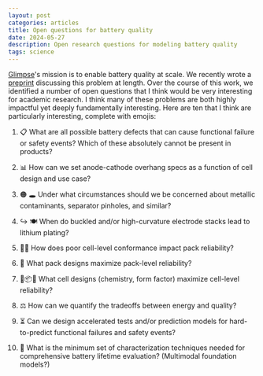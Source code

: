 ```yaml
---
layout: post
categories: articles
title: Open questions for battery quality
date: 2024-05-27
description: Open research questions for modeling battery quality
tags: science
---
```


[Glimpse](https://glimp.se)'s mission is to enable battery quality at scale.
We recently wrote a [preprint](https://arxiv.org/abs/2403.01065) discussing this problem at length.
Over the course of this work, we identified a number of open questions that I think would be very interesting for academic research.
I think many of these problems are both highly impactful yet deeply fundamentally interesting.
Here are ten that I think are particularly interesting, complete with emojis:

1. 📋 What are all possible battery defects that can cause functional failure or safety events? Which of these absolutely cannot be present in products?

2. 📊 How can we set anode-cathode overhang specs as a function of cell design and use case?

3. 🟠 🕳️ Under what circumstances should we be concerned about metallic contaminants, separator pinholes, and similar?

4. ↪️ 🍽️ When do buckled and/or high-curvature electrode stacks lead to lithium plating?

5. 🖐🏼 How does poor cell-level conformance impact pack reliability?

6. 🚗 What pack designs maximize pack-level reliability?

7. 🔋📦👝 What cell designs (chemistry, form factor) maximize cell-level reliability?

8. ⚖️ How can we quantify the tradeoffs between energy and quality?

9. ⏳ Can we design accelerated tests and/or prediction models for hard-to-predict functional failures and safety events?

10. 🔬 What is the minimum set of characterization techniques needed for comprehensive battery lifetime evaluation? (Multimodal foundation models?)
